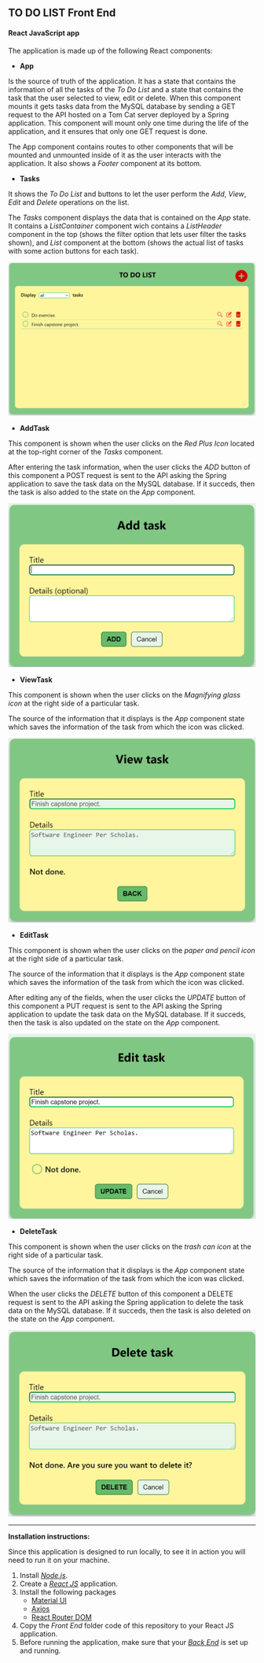 ## TO DO LIST Front End
#### React JavaScript app

The application is made up of the following React components:

* **App** 

Is the source of truth of the application. It has a state that contains the information of all the tasks of the *To Do List* and a state that contains the task that the user selected to view, edit or delete. When this component mounts it gets tasks data from the MySQL database by sending a GET request to the API hosted on a Tom Cat server deployed by a Spring application. This component will mount only one time during the life of the application, and it ensures that only one GET request is done.

The App component contains routes to other components that will be mounted and unmounted inside of it as the user interacts with the application. It also shows a *Footer* component at its bottom.

* **Tasks** 

It shows the *To Do List* and buttons to let the user perform the *Add*, *View*, *Edit* and *Delete* operations on the list.

The *Tasks* component displays the data that is contained on the *App* state. It contains a *ListContainer* component wich contains a *ListHeader* component in the top (shows the filter option that lets user filter the tasks shown), and *List* component at the bottom (shows the actual list of tasks with some action buttons for each task).

![*Tasks* component](./tasks.png "Tasks component")

* **AddTask** 

This component is shown when the user clicks on the *Red Plus Icon* located at the top-right corner of the *Tasks* component. 

After entering the task information, when the user clicks the *ADD* button of this component a POST request is sent to the API asking the Spring application to save the task data on the MySQL database. If it succeds, then the task is also added to the state on the *App* component.

![*Tasks* component](./addtask.png "Tasks component")

* **ViewTask** 

This component is shown when the user clicks on the *Magnifying glass icon* at the right side of a particular task. 

The source of the information that it displays is the *App* component state which saves the information of the task from which the icon was clicked.

![*Tasks* component](./viewtask.png "Tasks component")

* **EditTask** 

This component is shown when the user clicks on the *paper and pencil icon* at the right side of a particular task. 

The source of the information that it displays is the *App* component state which saves the information of the task from which the icon was clicked.

After editing any of the fields, when the user clicks the *UPDATE* button of this component a PUT request is sent to the API asking the Spring application to update the task data on the MySQL database. If it succeds, then the task is also updated on the state on the *App* component.

![*Tasks* component](./edittask.png "Tasks component")

* **DeleteTask** 

This component is shown when the user clicks on the *trash can icon* at the right side of a particular task. 

The source of the information that it displays is the *App* component state which saves the information of the task from which the icon was clicked.

When the user clicks the *DELETE* button of this component a DELETE request is sent to the API asking the Spring application to delete the task data on the MySQL database. If it succeds, then the task is also deleted on the state on the *App* component.

![*Tasks* component](./deletetask.png "Tasks component")

___

**Installation instructions:**

Since this application is designed to run locally, to see it in action you will need to run it on your machine.

1. Install [*Node.js*](https://nodejs.org/en/download/).
2. Create a [*React JS*](https://create-react-app.dev/docs/getting-started) application.
3. Install the following packages
    - [Material UI](https://mui.com/)
    - [Axios](https://axios-http.com/docs/intro)
    - [React Router DOM](https://reactrouter.com/web/guides/quick-start)
4. Copy the *Front End* folder code of this repository to your React JS application.
5. Before running the application, make sure that your [*Back End*](https://github.com/hjorozco/to-do-list-full-stack-application/tree/main/to-do-list-back-end) is set up and running.
